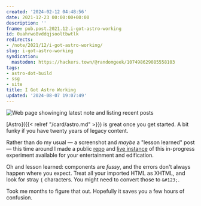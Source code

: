 ```yaml
---
created: '2024-02-12 04:48:56'
date: 2021-12-23 00:00:00+00:00
description: ''
fname: pub.post.2021.12.i-got-astro-working
id: 0uahrwo8vddqjsooltbwtlk
redirects:
- /note/2021/12/i-got-astro-working/
slug: i-got-astro-working
syndication:
  mastodon: https://hackers.town/@randomgeek/107498629085558103
tags:
- astro-dot-build
- ssg
- site
title: I Got Astro Working
updated: '2024-08-07 19:07:49'
---
```


![Web page showinging latest note and listing recent posts](assets/img/2021/cover-2021-12-23.png "this time you get a screenshot")

[Astro]({{< relref "/card/astro.md" >}}) is great once you get started. A bit funky if you have twenty years of legacy content.

Rather than do my usual — a screenshot and *maybe* a "lesson learned" post — this time around I made a public [repo](https://github.com/brianwisti/rgb-astro) and [live instance](https://quirky-wozniak-e4e36f.netlify.app) of this in-progress experiment available for your entertainment and edification.

Oh and lesson learned: components are *fussy*, and the errors don't always happen where you expect. Treat all your imported HTML as XHTML, and look for stray `{` characters. You might need to convert those to `&#123;`.

Took me months to figure that out. Hopefully it saves you a few hours of confusion.